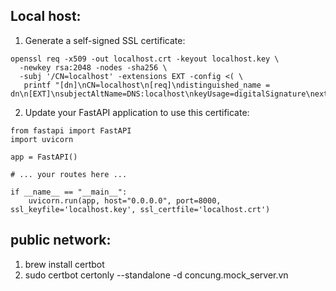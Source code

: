 ## Local host:

1. Generate a self-signed SSL certificate:

```
openssl req -x509 -out localhost.crt -keyout localhost.key \
  -newkey rsa:2048 -nodes -sha256 \
  -subj '/CN=localhost' -extensions EXT -config <( \
   printf "[dn]\nCN=localhost\n[req]\ndistinguished_name = dn\n[EXT]\nsubjectAltName=DNS:localhost\nkeyUsage=digitalSignature\nextendedKeyUsage=serverAuth")
```
2. Update your FastAPI application to use this certificate:
```
from fastapi import FastAPI
import uvicorn

app = FastAPI()

# ... your routes here ...

if __name__ == "__main__":
    uvicorn.run(app, host="0.0.0.0", port=8000, ssl_keyfile='localhost.key', ssl_certfile='localhost.crt')
```
## public network:


1. brew install certbot
2. sudo certbot certonly --standalone -d concung.mock_server.vn
